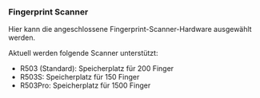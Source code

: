 ﻿### Fingerprint Scanner

Hier kann die angeschlossene Fingerprint-Scanner-Hardware ausgewählt werden.

Aktuell werden folgende Scanner unterstützt:

* R503 (Standard): Speicherplatz für 200 Finger
* R503S: Speicherplatz für 150 Finger
* R503Pro: Speicherplatz für 1500 Finger

